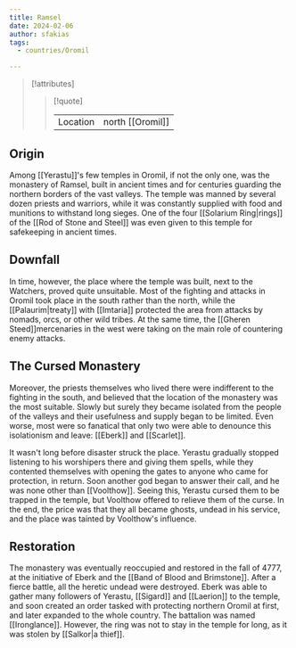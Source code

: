 ```yaml
---
title: Ramsel
date: 2024-02-06
author: sfakias
tags:
  - countries/Oromil

---
```

> [!attributes]
> 
> > [!quote]
> >
> > | | |
> > | --- | --- |
> > | Location | north [[Oromil]] |

## Origin

Among [[Yerastu]]'s few temples in Oromil, if not the only one, was the monastery of Ramsel, built in ancient times and for centuries guarding the northern borders of the vast valleys. The temple was manned by several dozen priests and warriors, while it was constantly supplied with food and munitions to withstand long sieges. One of the four [[Solarium Ring|rings]] of the [[Rod of Stone and Steel]] was even given to this temple for safekeeping in ancient times.

## Downfall

In time, however, the place where the temple was built, next to the Watchers, proved quite unsuitable. Most of the fighting and attacks in Oromil took place in the south rather than the north, while the [[Palaurim|treaty]] with [[Imtaria]] protected the area from attacks by nomads, orcs, or other wild tribes. At the same time, the [[Gheren Steed]]mercenaries in the west were taking on the main role of countering enemy attacks.

## The Cursed Monastery

Moreover, the priests themselves who lived there were indifferent to the fighting in the south, and believed that the location of the monastery was the most suitable. Slowly but surely they became isolated from the people of the valleys and their usefulness and supply began to be limited. Even worse, most were so fanatical that only two were able to denounce this isolationism and leave: [[Eberk]] and [[Scarlet]].

It wasn't long before disaster struck the place. Yerastu gradually stopped listening to his worshipers there and giving them spells, while they contented themselves with opening the gates to anyone who came for protection, in return. Soon another god began to answer their call, and he was none other than [[Voolthow]]. Seeing this, Yerastu cursed them to be trapped in the temple, but Voolthow offered to relieve them of the curse. In the end, the price was that they all became ghosts, undead in his service, and the place was tainted by Voolthow's influence.

## Restoration

The monastery was eventually reoccupied and restored in the fall of 4777, at the initiative of Eberk and the [[Band of Blood and Brimstone]]. After a fierce battle, all the heretic undead were destroyed. Eberk was able to gather many followers of Yerastu, [[Sigard]] and [[Laerion]] to the temple, and soon created an order tasked with protecting northern Oromil at first, and later expanded to the whole country. The battalion was named [[Ironglance]]. However, the ring was not to stay in the temple for long, as it was stolen by [[Salkor|a thief]].